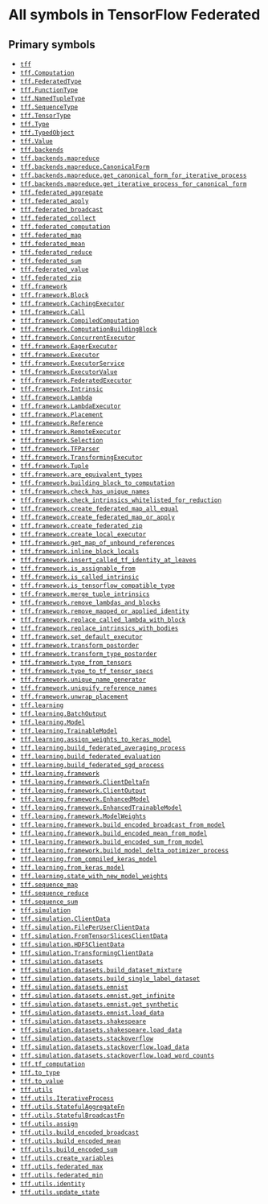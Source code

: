 # All symbols in TensorFlow Federated

## Primary symbols

*   <a href="./tff.md"><code>tff</code></a>
*   <a href="./tff/Computation.md"><code>tff.Computation</code></a>
*   <a href="./tff/FederatedType.md"><code>tff.FederatedType</code></a>
*   <a href="./tff/FunctionType.md"><code>tff.FunctionType</code></a>
*   <a href="./tff/NamedTupleType.md"><code>tff.NamedTupleType</code></a>
*   <a href="./tff/SequenceType.md"><code>tff.SequenceType</code></a>
*   <a href="./tff/TensorType.md"><code>tff.TensorType</code></a>
*   <a href="./tff/Type.md"><code>tff.Type</code></a>
*   <a href="./tff/TypedObject.md"><code>tff.TypedObject</code></a>
*   <a href="./tff/Value.md"><code>tff.Value</code></a>
*   <a href="./tff/backends.md"><code>tff.backends</code></a>
*   <a href="./tff/backends/mapreduce.md"><code>tff.backends.mapreduce</code></a>
*   <a href="./tff/backends/mapreduce/CanonicalForm.md"><code>tff.backends.mapreduce.CanonicalForm</code></a>
*   <a href="./tff/backends/mapreduce/get_canonical_form_for_iterative_process.md"><code>tff.backends.mapreduce.get_canonical_form_for_iterative_process</code></a>
*   <a href="./tff/backends/mapreduce/get_iterative_process_for_canonical_form.md"><code>tff.backends.mapreduce.get_iterative_process_for_canonical_form</code></a>
*   <a href="./tff/federated_aggregate.md"><code>tff.federated_aggregate</code></a>
*   <a href="./tff/federated_apply.md"><code>tff.federated_apply</code></a>
*   <a href="./tff/federated_broadcast.md"><code>tff.federated_broadcast</code></a>
*   <a href="./tff/federated_collect.md"><code>tff.federated_collect</code></a>
*   <a href="./tff/federated_computation.md"><code>tff.federated_computation</code></a>
*   <a href="./tff/federated_map.md"><code>tff.federated_map</code></a>
*   <a href="./tff/federated_mean.md"><code>tff.federated_mean</code></a>
*   <a href="./tff/federated_reduce.md"><code>tff.federated_reduce</code></a>
*   <a href="./tff/federated_sum.md"><code>tff.federated_sum</code></a>
*   <a href="./tff/federated_value.md"><code>tff.federated_value</code></a>
*   <a href="./tff/federated_zip.md"><code>tff.federated_zip</code></a>
*   <a href="./tff/framework.md"><code>tff.framework</code></a>
*   <a href="./tff/framework/Block.md"><code>tff.framework.Block</code></a>
*   <a href="./tff/framework/CachingExecutor.md"><code>tff.framework.CachingExecutor</code></a>
*   <a href="./tff/framework/Call.md"><code>tff.framework.Call</code></a>
*   <a href="./tff/framework/CompiledComputation.md"><code>tff.framework.CompiledComputation</code></a>
*   <a href="./tff/framework/ComputationBuildingBlock.md"><code>tff.framework.ComputationBuildingBlock</code></a>
*   <a href="./tff/framework/ConcurrentExecutor.md"><code>tff.framework.ConcurrentExecutor</code></a>
*   <a href="./tff/framework/EagerExecutor.md"><code>tff.framework.EagerExecutor</code></a>
*   <a href="./tff/framework/Executor.md"><code>tff.framework.Executor</code></a>
*   <a href="./tff/framework/ExecutorService.md"><code>tff.framework.ExecutorService</code></a>
*   <a href="./tff/framework/ExecutorValue.md"><code>tff.framework.ExecutorValue</code></a>
*   <a href="./tff/framework/FederatedExecutor.md"><code>tff.framework.FederatedExecutor</code></a>
*   <a href="./tff/framework/Intrinsic.md"><code>tff.framework.Intrinsic</code></a>
*   <a href="./tff/framework/Lambda.md"><code>tff.framework.Lambda</code></a>
*   <a href="./tff/framework/LambdaExecutor.md"><code>tff.framework.LambdaExecutor</code></a>
*   <a href="./tff/framework/Placement.md"><code>tff.framework.Placement</code></a>
*   <a href="./tff/framework/Reference.md"><code>tff.framework.Reference</code></a>
*   <a href="./tff/framework/RemoteExecutor.md"><code>tff.framework.RemoteExecutor</code></a>
*   <a href="./tff/framework/Selection.md"><code>tff.framework.Selection</code></a>
*   <a href="./tff/framework/TFParser.md"><code>tff.framework.TFParser</code></a>
*   <a href="./tff/framework/TransformingExecutor.md"><code>tff.framework.TransformingExecutor</code></a>
*   <a href="./tff/framework/Tuple.md"><code>tff.framework.Tuple</code></a>
*   <a href="./tff/framework/are_equivalent_types.md"><code>tff.framework.are_equivalent_types</code></a>
*   <a href="./tff/framework/building_block_to_computation.md"><code>tff.framework.building_block_to_computation</code></a>
*   <a href="./tff/framework/check_has_unique_names.md"><code>tff.framework.check_has_unique_names</code></a>
*   <a href="./tff/framework/check_intrinsics_whitelisted_for_reduction.md"><code>tff.framework.check_intrinsics_whitelisted_for_reduction</code></a>
*   <a href="./tff/framework/create_federated_map_all_equal.md"><code>tff.framework.create_federated_map_all_equal</code></a>
*   <a href="./tff/framework/create_federated_map_or_apply.md"><code>tff.framework.create_federated_map_or_apply</code></a>
*   <a href="./tff/framework/create_federated_zip.md"><code>tff.framework.create_federated_zip</code></a>
*   <a href="./tff/framework/create_local_executor.md"><code>tff.framework.create_local_executor</code></a>
*   <a href="./tff/framework/get_map_of_unbound_references.md"><code>tff.framework.get_map_of_unbound_references</code></a>
*   <a href="./tff/framework/inline_block_locals.md"><code>tff.framework.inline_block_locals</code></a>
*   <a href="./tff/framework/insert_called_tf_identity_at_leaves.md"><code>tff.framework.insert_called_tf_identity_at_leaves</code></a>
*   <a href="./tff/framework/is_assignable_from.md"><code>tff.framework.is_assignable_from</code></a>
*   <a href="./tff/framework/is_called_intrinsic.md"><code>tff.framework.is_called_intrinsic</code></a>
*   <a href="./tff/framework/is_tensorflow_compatible_type.md"><code>tff.framework.is_tensorflow_compatible_type</code></a>
*   <a href="./tff/framework/merge_tuple_intrinsics.md"><code>tff.framework.merge_tuple_intrinsics</code></a>
*   <a href="./tff/framework/remove_lambdas_and_blocks.md"><code>tff.framework.remove_lambdas_and_blocks</code></a>
*   <a href="./tff/framework/remove_mapped_or_applied_identity.md"><code>tff.framework.remove_mapped_or_applied_identity</code></a>
*   <a href="./tff/framework/replace_called_lambda_with_block.md"><code>tff.framework.replace_called_lambda_with_block</code></a>
*   <a href="./tff/framework/replace_intrinsics_with_bodies.md"><code>tff.framework.replace_intrinsics_with_bodies</code></a>
*   <a href="./tff/framework/set_default_executor.md"><code>tff.framework.set_default_executor</code></a>
*   <a href="./tff/framework/transform_postorder.md"><code>tff.framework.transform_postorder</code></a>
*   <a href="./tff/framework/transform_type_postorder.md"><code>tff.framework.transform_type_postorder</code></a>
*   <a href="./tff/framework/type_from_tensors.md"><code>tff.framework.type_from_tensors</code></a>
*   <a href="./tff/framework/type_to_tf_tensor_specs.md"><code>tff.framework.type_to_tf_tensor_specs</code></a>
*   <a href="./tff/framework/unique_name_generator.md"><code>tff.framework.unique_name_generator</code></a>
*   <a href="./tff/framework/uniquify_reference_names.md"><code>tff.framework.uniquify_reference_names</code></a>
*   <a href="./tff/framework/unwrap_placement.md"><code>tff.framework.unwrap_placement</code></a>
*   <a href="./tff/learning.md"><code>tff.learning</code></a>
*   <a href="./tff/learning/BatchOutput.md"><code>tff.learning.BatchOutput</code></a>
*   <a href="./tff/learning/Model.md"><code>tff.learning.Model</code></a>
*   <a href="./tff/learning/TrainableModel.md"><code>tff.learning.TrainableModel</code></a>
*   <a href="./tff/learning/assign_weights_to_keras_model.md"><code>tff.learning.assign_weights_to_keras_model</code></a>
*   <a href="./tff/learning/build_federated_averaging_process.md"><code>tff.learning.build_federated_averaging_process</code></a>
*   <a href="./tff/learning/build_federated_evaluation.md"><code>tff.learning.build_federated_evaluation</code></a>
*   <a href="./tff/learning/build_federated_sgd_process.md"><code>tff.learning.build_federated_sgd_process</code></a>
*   <a href="./tff/learning/framework.md"><code>tff.learning.framework</code></a>
*   <a href="./tff/learning/framework/ClientDeltaFn.md"><code>tff.learning.framework.ClientDeltaFn</code></a>
*   <a href="./tff/learning/framework/ClientOutput.md"><code>tff.learning.framework.ClientOutput</code></a>
*   <a href="./tff/learning/framework/EnhancedModel.md"><code>tff.learning.framework.EnhancedModel</code></a>
*   <a href="./tff/learning/framework/EnhancedTrainableModel.md"><code>tff.learning.framework.EnhancedTrainableModel</code></a>
*   <a href="./tff/learning/framework/ModelWeights.md"><code>tff.learning.framework.ModelWeights</code></a>
*   <a href="./tff/learning/framework/build_encoded_broadcast_from_model.md"><code>tff.learning.framework.build_encoded_broadcast_from_model</code></a>
*   <a href="./tff/learning/framework/build_encoded_mean_from_model.md"><code>tff.learning.framework.build_encoded_mean_from_model</code></a>
*   <a href="./tff/learning/framework/build_encoded_sum_from_model.md"><code>tff.learning.framework.build_encoded_sum_from_model</code></a>
*   <a href="./tff/learning/framework/build_model_delta_optimizer_process.md"><code>tff.learning.framework.build_model_delta_optimizer_process</code></a>
*   <a href="./tff/learning/from_compiled_keras_model.md"><code>tff.learning.from_compiled_keras_model</code></a>
*   <a href="./tff/learning/from_keras_model.md"><code>tff.learning.from_keras_model</code></a>
*   <a href="./tff/learning/state_with_new_model_weights.md"><code>tff.learning.state_with_new_model_weights</code></a>
*   <a href="./tff/sequence_map.md"><code>tff.sequence_map</code></a>
*   <a href="./tff/sequence_reduce.md"><code>tff.sequence_reduce</code></a>
*   <a href="./tff/sequence_sum.md"><code>tff.sequence_sum</code></a>
*   <a href="./tff/simulation.md"><code>tff.simulation</code></a>
*   <a href="./tff/simulation/ClientData.md"><code>tff.simulation.ClientData</code></a>
*   <a href="./tff/simulation/FilePerUserClientData.md"><code>tff.simulation.FilePerUserClientData</code></a>
*   <a href="./tff/simulation/FromTensorSlicesClientData.md"><code>tff.simulation.FromTensorSlicesClientData</code></a>
*   <a href="./tff/simulation/HDF5ClientData.md"><code>tff.simulation.HDF5ClientData</code></a>
*   <a href="./tff/simulation/TransformingClientData.md"><code>tff.simulation.TransformingClientData</code></a>
*   <a href="./tff/simulation/datasets.md"><code>tff.simulation.datasets</code></a>
*   <a href="./tff/simulation/datasets/build_dataset_mixture.md"><code>tff.simulation.datasets.build_dataset_mixture</code></a>
*   <a href="./tff/simulation/datasets/build_single_label_dataset.md"><code>tff.simulation.datasets.build_single_label_dataset</code></a>
*   <a href="./tff/simulation/datasets/emnist.md"><code>tff.simulation.datasets.emnist</code></a>
*   <a href="./tff/simulation/datasets/emnist/get_infinite.md"><code>tff.simulation.datasets.emnist.get_infinite</code></a>
*   <a href="./tff/simulation/datasets/emnist/get_synthetic.md"><code>tff.simulation.datasets.emnist.get_synthetic</code></a>
*   <a href="./tff/simulation/datasets/emnist/load_data.md"><code>tff.simulation.datasets.emnist.load_data</code></a>
*   <a href="./tff/simulation/datasets/shakespeare.md"><code>tff.simulation.datasets.shakespeare</code></a>
*   <a href="./tff/simulation/datasets/shakespeare/load_data.md"><code>tff.simulation.datasets.shakespeare.load_data</code></a>
*   <a href="./tff/simulation/datasets/stackoverflow.md"><code>tff.simulation.datasets.stackoverflow</code></a>
*   <a href="./tff/simulation/datasets/stackoverflow/load_data.md"><code>tff.simulation.datasets.stackoverflow.load_data</code></a>
*   <a href="./tff/simulation/datasets/stackoverflow/load_word_counts.md"><code>tff.simulation.datasets.stackoverflow.load_word_counts</code></a>
*   <a href="./tff/tf_computation.md"><code>tff.tf_computation</code></a>
*   <a href="./tff/to_type.md"><code>tff.to_type</code></a>
*   <a href="./tff/to_value.md"><code>tff.to_value</code></a>
*   <a href="./tff/utils.md"><code>tff.utils</code></a>
*   <a href="./tff/utils/IterativeProcess.md"><code>tff.utils.IterativeProcess</code></a>
*   <a href="./tff/utils/StatefulAggregateFn.md"><code>tff.utils.StatefulAggregateFn</code></a>
*   <a href="./tff/utils/StatefulBroadcastFn.md"><code>tff.utils.StatefulBroadcastFn</code></a>
*   <a href="./tff/utils/assign.md"><code>tff.utils.assign</code></a>
*   <a href="./tff/utils/build_encoded_broadcast.md"><code>tff.utils.build_encoded_broadcast</code></a>
*   <a href="./tff/utils/build_encoded_mean.md"><code>tff.utils.build_encoded_mean</code></a>
*   <a href="./tff/utils/build_encoded_sum.md"><code>tff.utils.build_encoded_sum</code></a>
*   <a href="./tff/utils/create_variables.md"><code>tff.utils.create_variables</code></a>
*   <a href="./tff/utils/federated_max.md"><code>tff.utils.federated_max</code></a>
*   <a href="./tff/utils/federated_min.md"><code>tff.utils.federated_min</code></a>
*   <a href="./tff/utils/identity.md"><code>tff.utils.identity</code></a>
*   <a href="./tff/utils/update_state.md"><code>tff.utils.update_state</code></a>
